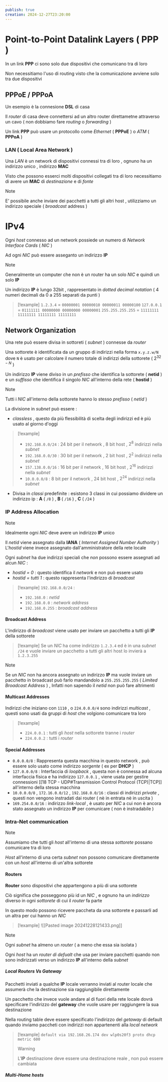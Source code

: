 ```yaml
---
publish: true
creation: 2024-12-27T23:20:00
---
```

# Point-to-Point Datalink Layers ( PPP )

In un link **PPP** ci sono solo due dispositivi che comunicano tra di loro 

Non necessitiamo l'uso di routing visto che la comunicazione avviene solo tra due dispositivi 
## PPPoE / PPPoA

Un esempio è la connesione **DSL** di casa 

Il *router* di casa deve connettersi ad un altro router direttametne attraverso un cavo ( non dobbiamo fare *routing* o *forwarding* )

Un link **PPP** può usare un protocollo come *Ethernet* ( **PPPoE** ) o *ATM* ( **PPPoA** )

### LAN ( Local Area Network ) 

Una *LAN* è un network di dispositivi connessi tra di loro , ognuno ha un indirizzo unico , indirizzo **MAC** 

Visto che possono esserci molti dispositivi collegati tra di loro necessitiamo di avere un **MAC** di *destinazione* e di *fonte* 

>[!note] 
>E' possibile anche inviare dei pacchetti a tutti gli altri host , utilizziamo un indirizzo speciale ( *broadcast* address )
# IPv4

Ogni *host* connesso ad un network possiede un numero di *Network Interface Cards* ( *NIC* ) 

Ad ogni *NIC* può essere asseganto un indirizzo **IP** 

>[!note] 
>Generalmente un computer che non è un router ha un solo *NIC* e quindi un solo **IP**

Un indirizzo **IP** è lungo $32$bit , rappresentato in *dotted decimal notation* ( 4 numeri decimali da 0 a 255 separati da punti ) 
>[!example] 
>`1.2.3.4` = `00000001 00000010 00000011 00000100`
>`127.0.0.1` = `01111111 00000000 00000000 00000001`
>`255.255.255.255` = `11111111 11111111 11111111 11111111`

## Network Organization

Una rete può essere divisa in sottoreti ( *subnet* ) connesse da *router* 

Una sottorete è identificata da un gruppo di indirizzi nella forma `x.y.z.w/N` dove `N` è usato per calcolare il numero totale di indirizzi della sottorete ( $2^{32-N}$ )

Un indirizzo **IP** viene diviso in un *prefisso* che identifica la sottorete ( **netid** ) e un *suffisso* che identifica il singolo *NIC* all'interno della rete ( **hostid** )

>[!note] 
>Tutti i *NIC* all'interno della sottorete hanno lo stesso *prefisso* ( *netid* )

La divisione in *subnet* può essere :
+ *classless* , questo da più flessibilità di scelta degli indirizzi ed è più usato al giorno d'oggi 
>[!example] 
>+ `192.168.0.0/24` : $24$ bit per il network , $8$ bit host , $2^8$ indirizzi nella *subnet*
>+ `192.168.0.0/30` : $30$ bit per il network , $2$ bit host , $2^2$ indirizzi nella *subnet*
>+ `157.138.0.0/16` : $16$ bit per il network , $16$ bit host , $2^16$ indirizzi nella *subnet*
>+ `10.0.0.0/8` : $8$ bit per il network , $24$ bit host , $2^24$ indirizzi nella *subnet*
+ Divisa in *classi* predefinite : esistono $3$ classi in cui possiamo dividere un indirizzo ip : **A** ( `/8` ) , **B** ( `/16` ) , **C** ( `/24` )
### IP Address Allocation

>[!note] 
Idealmente ogni *NIC* deve avere un indirizzo **IP** unico 

Il *netid* viene assegnato dalla **IANA** ( *Internet Assigned Number Authority* ) 
L'*hostid* viene invece assegnato dall'amministratore della rete locale 

Ogni *subnet* ha due indirizzi speciali che *non* possono essere assegnati ad alcun *NIC* :
+ *hostid = 0* : questo identifica il *network* e non può essere usato
+ *hostid = tutti 1* : questo rappresenta l'indirizzo di *broadcast*

>[!example] 
>`192.168.0.0/24` :
>+ `192.168.0` : *netid*
>+ `192.168.0.0` : *network address*
>+ `192.168.0.255` : *broadcast address*
#### Broadcast Address

L'indirizzo di *broadcast* viene usato per inviare un pacchetto a tutti gli **IP** della sottorete 

>[!example] 
>Se un *NIC* ha come indirizzo `1.2.3.4` ed è in una *subnet* `/24` e vuole inviare un pacchetto a tutti gli altri host lo invierà a `1.2.3.255`  

>[!note] 
>Se un *NIC* non ha ancora assegnato un indirizzo **IP** ma vuole inviare un pacchetto in broadcast può farlo mandandolo a `255.255.255.255` ( *Limited Broadcast Address* ) , Infatti non sapendo il *netid* non può fare altrimenti
#### Multicast Addresses

Indirizzi che iniziano con `1110` , o `224.0.0.0/4` sono indirizzi *multicast* , questi sono usati da gruppi di *host* che volgiono comunicare tra loro 

>[!example] 
>+ `224.0.0.1` : tutti gli *host* nella sottorete tranne i *router*
>+ `224.0.0.2` : tutti i *router*

#### Special Addresses

+ `0.0.0.0/8` : Rappresenta questa macchina in questo network , può essere solo usato come indirizzo *sorgente* ( ex per **DHCP** )
+ `127.0.0.0/8` : Interfaccia di *loopback* , questa non è connessa ad alcuna interfaccia fisica e ha indirizzo `127.0.0.1` , viene usata per gestire connessioni [[18 TCP - UDP#Transmission Control Protocol (TCP)|TCP]] all'interno della stessa macchina
+ `10.0.0.0/8` , `172.16.0.0/12` , `192.168.0.0/16` : classi di indirizzi *private* , questi non vengono instradati dai router ( nè in entrata nè in uscita )
+ `169.254.0.0/16` : indirizzo *link-local* , è usato per *NIC* a cui non è ancora stato assegnato un indirizzo **IP** per comunicare ( non è instradabile ) 

### Intra-Net communication

>[!note] 
>Assumiamo che tutti gli *host* all'interno di una stessa *sottorete* possano comunicare tra di loro 

*Host* all'interno di una certa *subnet* non possono comunicare direttamente con un *host* all'interno di un'altra sottorete 
#### Routers

**Router** sono dispositivi che appartengono a più di una sottorete 

Ciò significa che posseggono più id un *NIC* , e ognuno ha un *indirizzo* diverso in ogni *sottorete* di cui il *router* fa parte

In questo modo possono ricevere paccheta da una sottorete e passarli ad un altra per cui hanno un *NIC*

>[!example] 
>![[Pasted image 20241228121433.png]]

>[!note] 
>Ogni *subnet* ha almeno un *router* ( a meno che essa sia isolata )
>
>Ogni *host* ha un *router di defualt* che usa per inviare pacchetti quando non sono indirizzati verso un indirizzo **IP** all'interno della *subnet*
##### Local Routers Vs Gateway

Pacchetti inviati a qualche **IP** locale verranno inviati al router locale che assumerà che la destinazione sia raggiungibile direttamente 

Un pacchetto che invece vuole andare al di fuori della rete locale dovrà specificare l'indirizzo del **gateway** che vuole usare per raggiungere la sua destinazione 

Nella routing table deve essere specificato l'indirizzo del *getaway* di default quando inviamo paccheti con indirizzi non appartenenti alla *local network* 

>[!example] 
>`default via 192.168.26.174 dev wlp0s20f3 proto dhcp metric 600`
>
>>[!warning] 
>>L'**IP** destinazione deve essere una destinazione reale , non può essere cambiata 

##### Multi-Home hosts